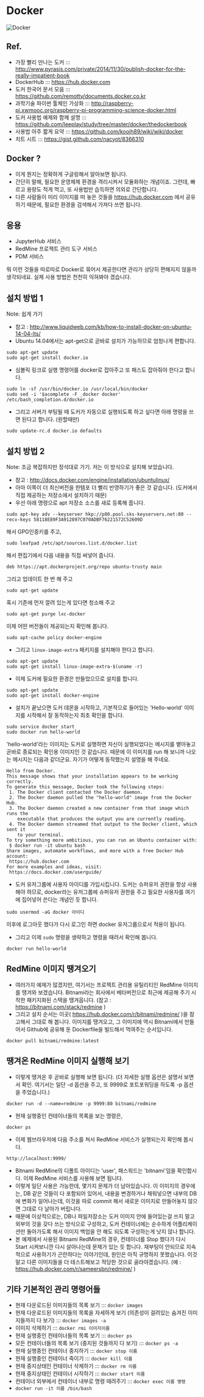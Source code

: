 # Docker

![Docker](https://www.docker.com/sites/all/themes/docker/assets/images/logo.png)

## Ref.
* 가장 빨리 만나는 도커 ::: http://www.pyrasis.com/private/2014/11/30/publish-docker-for-the-really-impatient-book
* DockerHub ::: https://hub.docker.com
* 도커 한국어 문서 모음 ::: https://github.com/remotty/documents.docker.co.kr
* 과학기술 파이썬 툴체인 가상화 ::: http://raspberry-pi.xwmooc.org/raspberry-pi-programming-science-docker.html
* 도커 사용법 예제와 함께 설명 ::: https://github.com/leeplay/study/tree/master/docker/thedockerbook
* 사용법 아주 짧게 요약 ::: https://github.com/koojh89/wiki/wiki/docker
* 치트 시트 ::: https://gist.github.com/nacyot/8366310

## Docker ?
* 이게 뭔지는 정확하게 구글링해서 알아보면 됩니다.
* 간단히 말해, 필요한 운영체제 환경을 격리시켜서 모듈화하는 개념이죠.  그런데, 빠르고 용량도 적게 먹고, 또 사용법만 습득하면 의외로 간단합니다.
* 다른 사람들이 미리 이미지를 떠 놓은 것들을 https://hub.docker.com 에서 공유하기 때문에, 필요한 환경을 검색해서 가져다 쓰면 됩니다.

## 응용
* JupyterHub 서비스
* RedMine 프로젝트 관리 도구 서비스
* PDM 서비스

뭐 이런 것들을 따로따로 Docker로 묶어서 제공한다면 관리가 상당히 편해지지 않을까 생각되네요.  실제 사용 방법은 천천히 익혀봐야 겠습니다.

## 설치 방법 1
Note: 쉽게 가기

* 참고 : http://www.liquidweb.com/kb/how-to-install-docker-on-ubuntu-14-04-lts/
* Ubuntu 14.04에서는 apt-get으로 곧바로 설치가 가능하므로 엄청나게 편합니다.
```
sudo apt-get update
sudo apt-get install docker.io
```
* 심볼릭 링크로 실행 명령어를 docker로 잡아주고 또 패스도 잡아줘야 한다고 합니다.
```
sudo ln -sf /usr/bin/docker.io /usr/local/bin/docker
sudo sed -i '$acomplete -F _docker docker' /etc/bash_completion.d/docker.io
```
* 그리고 서버가 부팅될 때 도커가 자동으로 실행되도록 하고 싶다면 아래 명령을 쓰면 된다고 합니다. (원할때만)
```
sudo update-rc.d docker.io defaults
```

## 설치 방법 2
Note: 조금 복잡하지만 정석대로 가기.  저는 이 방식으로 설치해 보았습니다.

* 참고 : http://docs.docker.com/engine/installation/ubuntulinux/
* 아마 이쪽이 더 최신버전을 한템포 더 빨리 반영하기가 좋은 것 같습니다. (도커에서 직접 제공하는 저장소에서 설치하기 때문)
* 우선 아래 명령으로 apt 저장소 소스를 새로 등록해 줍니다.
```
sudo apt-key adv --keyserver hkp://p80.pool.sks-keyservers.net:80 --recv-keys 58118E89F3A912897C070ADBF76221572C52609D
```
해서 GPG인증키를 주고,
```
sudo leafpad /etc/apt/sources.list.d/docker.list
```
해서 편집기에서 다음 내용을 직접 써넣어 줍니다.
```
deb https://apt.dockerproject.org/repo ubuntu-trusty main
```
그리고 업데이트 한 번 해 주고
```
sudo apt-get update
```
혹시 기존에 먼저 깔려 있는게 있다면 청소해 주고
```
sudo apt-get purge lxc-docker
```
이제 어떤 버전들이 제공되는지 확인해 봅니다.
```
sudo apt-cache policy docker-engine
```
* 그리고 `linux-image-extra` 패키지를 설치해야 한다고 합니다.
```
sudo apt-get update
sudo apt-get install linux-image-extra-$(uname -r)
```
* 이제 도커에 필요한 환경은 만들었으므로 설치를 합니다.
```
sudo apt-get update
sudo apt-get install docker-engine
```
* 설치가 끝났으면 도커 데몬을 시작하고, 기본적으로 들어있는 'Hello-world' 이미지를 시작해서 잘 동작하는지 최초 확인을 합니다.
```
sudo service docker start
sudo docker run hello-world
```
'hello-world'라는 이미지는 도커로 실행하면 자신이 실행되었다는 메시지를 뱉아놓고 곧바로 종료되는 확인용 이미지인 것 같습니다.  때문에 이 이미지를 run 해 보니까 나오는 메시지는 다음과 같더군요.  자기가 어떻게 동작했는지 설명을 해 주네요.
```
Hello from Docker.
This message shows that your installation appears to be working correctly.
To generate this message, Docker took the following steps:
 1. The Docker client contacted the Docker daemon.
 2. The Docker daemon pulled the "hello-world" image from the Docker Hub.
 3. The Docker daemon created a new container from that image which runs the
    executable that produces the output you are currently reading.
 4. The Docker daemon streamed that output to the Docker client, which sent it
    to your terminal.
To try something more ambitious, you can run an Ubuntu container with:
 $ docker run -it ubuntu bash
Share images, automate workflows, and more with a free Docker Hub account:
 https://hub.docker.com
For more examples and ideas, visit:
 https://docs.docker.com/userguide/
```
* 도커 유저그룹에 사용자 아이디를 가입시킵니다.  도커는 슈퍼유저 권한을 항상 사용해야 하므로, docker라는 유저그룹에 슈퍼유저 권한을 주고 필요한 사용자를 여기에 집어넣어 쓴다는 개념인 듯 합니다.
```
sudo usermod -aG docker 아이디
```
이후에 로그아웃 했다가 다시 로그인 하면 docker 유저그룹으로서 적용이 됩니다.
* 그리고 이제 `sudo` 명령을 생략하고 명령을 때려서 확인해 봅니다.
```
docker run hello-world
```

## RedMine 이미지 땡겨오기
* 여러가지 예제가 많겠지만, 여기서는 프로젝트 관리용 유틸리티인 RedMine 이미지를 땡겨와 보겠습니다.  Bitnami라는 회사에서 베타버전으로 최근에 제공해 주기 시작한 패키지화된 스택을 땡겨옵니다. (참고 : https://bitnami.com/stack/redmine )
* 그리고 설치 순서는 이곳( https://hub.docker.com/r/bitnami/redmine/ )을 참고해서 그대로 해 봅니다.  이미지를 땡겨오고, 그 이미지에 역시 Bitnami에서 만들어서 Github에 공유해 둔 Dockerfile을 빌드해서 먹여주는 순서입니다.
```
docker pull bitnami/redmine:latest
```

## 땡겨온 RedMine 이미지 실행해 보기
* 이렇게 땡겨온 후 곧바로 실행해 보면 됩니다.  (더 자세한 실행 옵션은 설명서 보면서 확인.  여기서는 일단 -d 옵션을 주고, 또 9999로 포트포워딩을 하도록 -p 옵션을 주었습니다.)
```
docker run -d --name=redmine -p 9999:80 bitnami/redmine
```
* 현재 실행중인 컨테이너들의 목록을 보는 명령은,
```
docker ps
```
* 이제 웹브라우저에 다음 주소를 쳐서 RedMine 서비스가 실행되는지 확인해 봅시다.
```
http://localhost:9999/
```
* Bitnami RedMine의 디폴트 아이디는 'user', 패스워드는 'bitnami'임을 확인합시다.  이제 RedMine 서비스를 사용해 보면 됩니다.
* 이렇게 일단 사용은 가능한데, 몇가지 문제가 더 남아있습니다.  이 이미지의 경우에는, DB 같은 것들이 다 포함되어 있어서, 내용을 변경하거나 채워넣으면 내부의 DB에 변화가 일어나는데, 이것을 따로 commit 해서 새로운 이미지로 만들어놓지 않으면 그대로 다 날아가 버립니다.
* 때문에 이상적으로는, DB나 파일저장소는 도커 이미지 안에 들어있는걸 쓰지 말고 외부의 것을 갖다 쓰는 방식으로 구성하고, 도커 컨테이너에는 순수하게 어플리케이션만 돌아가도록 해서 이미지 백업을 안 해도 되도록 구성하는게 낫지 않나 합니다.
* 본 예제에서 사용된 Bitnami RedMine의 경우, 컨테이너를 Stop 했다가 다시 Start 시켜보니깐 다시 살아나는데 문제가 있는 듯 합니다.  재부팅이 안되므로 지속적으로 사용하기가 곤란하다는 이야기인데, 원인은 아직 규명하지 못했습니다.  이것 말고 다른 이미지들을 더 테스트해보고 적당한 것으로 골라야겠습니다. (예 : https://hub.docker.com/r/sameersbn/redmine/ )


## 기타 기본적인 관리 명령어들
* 현재 다운로드된 이미지들의 목록 보기 ::: `docker images`
* 현재 다운로드된 이미지들의 목록을 자세하게 보기 (의존성이 걸려있는 숨겨진 이미지들까지 다 보기) ::: `docker images -a`
* 이미지 삭제하기 ::: `docker rmi 이미지이름`
* 현재 실행중인 컨테이너들의 목록 보기 ::: `docker ps`
* 모든 컨테이너들의 목록 보기 (중지된 것들까지 다 보기) ::: `docker ps -a`
* 현재 실행중인 컨테이너 중지하기 ::: `docker stop 이름`
* 현재 실행중인 컨테이너 죽이기 ::: `docker kill 이름`
* 현재 중지상태인 컨테이너 삭제하기 ::: `docker rm 이름`
* 현재 중지상태인 컨테이너 시작하기 ::: `docker start 이름`
* 컨테이너 외부에서 컨테이너 내부로 명령 때려주기 ::: `docker exec 이름 명령`
* `docker run -it 이름 /bin/bash`
